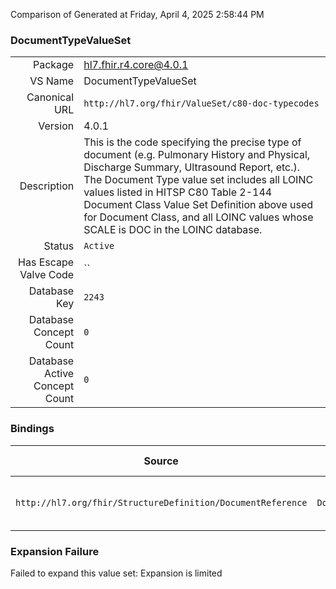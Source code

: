 Comparison of 
Generated at Friday, April 4, 2025 2:58:44 PM

### DocumentTypeValueSet

|      |     |
| ---: | --- |
| Package | hl7.fhir.r4.core@4.0.1 |
| VS Name | DocumentTypeValueSet |
| Canonical URL | `http://hl7.org/fhir/ValueSet/c80-doc-typecodes` |
| Version | 4.0.1 |
| Description | This is the code specifying the precise type of document (e.g. Pulmonary History and  Physical, Discharge Summary, Ultrasound Report, etc.). The Document Type value set includes all LOINC  values listed in HITSP C80 Table 2-144 Document Class Value Set Definition above used for Document Class,  and all LOINC values whose SCALE is DOC in the LOINC database. |
| Status | `Active` |
| Has Escape Valve Code | `` |
| Database Key | `2243` |
| Database Concept Count | `0` |
| Database Active Concept Count | `0` |
### Bindings

| Source | Element | Binding | Strength | Element Short |
| ------ | ------- | ------- | -------- | ------------- |
| `http://hl7.org/fhir/StructureDefinition/DocumentReference` | `DocumentReference.type` | `http://hl7.org/fhir/ValueSet/c80-doc-typecodes` | `Preferred` | Kind of document (LOINC if possible) |

### Expansion Failure

Failed to expand this value set: Expansion is limited
